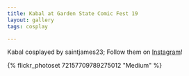 ```yaml
---
title: Kabal at Garden State Comic Fest 19
layout: gallery
tags: cosplay

---
```


Kabal cosplayed by saintjames23; Follow them on [Instagram](https://www.instagram.com/saintjames23)!

{% flickr_photoset 72157709789275012 "Medium" %}